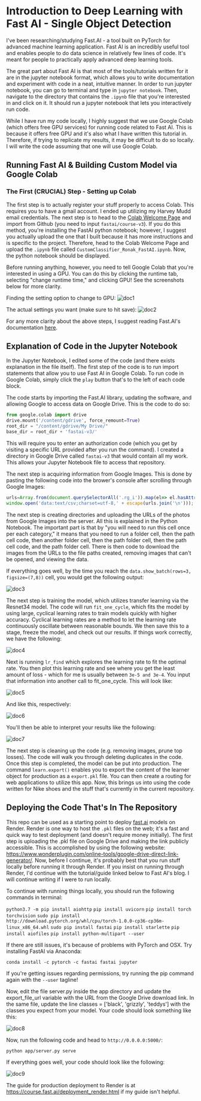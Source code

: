 # Introduction to Deep Learning with Fast AI - Single Object Detection

I've been researching/studying Fast.AI - a tool built on PyTorch for advanced machine learning application. Fast AI is an incredibly useful tool and enables people to do data science in relatively few lines of code. It's meant for people to practically apply advanced deep learning tools. 

The great part about Fast AI is that most of the tools/tutorials written for it are in the jupyter notebook format, which allows you to write documentation and experiment with code in a neat, intuitive manner. In order to run jupyter notebook, you can go to terminal and type in ```jupyter notebook```. Then, navigate to the directory that contains the ```.ipynb``` file that you're interested in and click on it. It should run a jupyter notebook that lets you interactively run code. 

While I have run my code locally, I highly suggest that we use Google Colab (which offers free GPU services) for running code related to Fast AI. This is because it offers free GPU and it's also what I have written this tutorial in. Therefore, if trying to replicate my results, it may be difficult to do so locally. I will write the code assuming that one will use Google Colab. 

## Running Fast AI & Building Custom Model via Google Colab 

### The First (CRUCIAL) Step - Setting up Colab

The first step is to actually register your stuff properly to access Colab. This requires you to have a gmail account. I ended up utilizing my Harvey Mudd email credentials. The next step is to head to the [Colab Welcome Page](https://colab.research.google.com/notebooks/welcome.ipynb#recent=true) and import from Github (you need to input ```fastai/course-v3```). If you do this method, you're installing the FastAI python notebook; however, I suggest you actually upload the one that I built because it has more instructions and is specific to the project. Therefore, head to the Colab Welcome Page and upload the ```.ipynb``` file called ```CustomClassifier_Ronak_FastAI.ipynb```. Now, the python notebook should be displayed. 

Before running anything, however, you need to tell Google Colab that you're interested in using a GPU. You can do this by clicking the runtime tab, selecting "change runtime time," and clicking GPU! See the screenshots below for more clarity. 

Finding the setting option to change to GPU:
![doc1](documentation_photos/doc1.png)

The actual settings you want (make sure to hit save):
![doc2](documentation_photos/doc2.png)

For any more clarity about the above steps, I suggest reading Fast.AI's documentation [here](https://course.fast.ai/start_colab.html).

## Explanation of Code in the Jupyter Notebook

In the Jupyter Notebook, I edited some of the code (and there exists explanation in the file itself). The first step of the code is to run import statements that allow you to use Fast AI in Google Colab. To run code in Google Colab, simply click the ```play``` button that's to the left of each code block. 

The code starts by importing the Fast.AI library, updating the software, and allowing Google to access data on Google Drive. This is the code to do so:

```python
from google.colab import drive
drive.mount('/content/gdrive', force_remount=True)
root_dir = "/content/gdrive/My Drive/"
base_dir = root_dir + 'fastai-v3/'
```
This will require you to enter an authorization code (which you get by visiting a specific URL provided after you run the command). I created a directory in Google Drive called ```fastai-v3``` that would contain all my work. This allows your Jupyter Notebook file to access that repository. 

The next step is acquiring information from Google Images. This is done by pasting the following code into the brower's console after scrolling through Google Images:

```javascript
urls=Array.from(document.querySelectorAll('.rg_i')).map(el=> el.hasAttribute('data-src')?el.getAttribute('data-src'):el.getAttribute('data-iurl'));
window.open('data:text/csv;charset=utf-8,' + escape(urls.join('\n')));
```

The next step is creating directories and uploading the URLs of the photos from Google Images into the server. All this is explained in the Python Notebook. The important part is that by "you will need to run this cell once per each category," it means that you need to run a folder cell, then the path cell code, then another folder cell, then the path folder cell, then the path cell code, and the path folder cell. There is then code to download the images from the URLs to the file paths created, removing images that can't be opened, and viewing the data. 

If everything goes well, by the time you reach the ```data.show_batch(rows=3, figsize=(7,8))``` cell, you would get the following output:

![doc3](documentation_photos/doc3.png)

The next step is training the model, which utilizes transfer learning via the Resnet34 model. The code will run ```fit_one_cycle```, which fits the model by using large, cyclical learning rates to train models quickly with higher accuracy. Cyclical learning rates are a method to let the learning rate continuously oscillate between reasonable bounds. We then save this to a stage, freeze the model, and check out our results. If things work correctly, we have the following:

![doc4](documentation_photos/doc4.png)

Next is running ```lr_find``` which explores the learning rate to fit the optimal rate. You then plot this learning rate and see where you get the least amount of loss - which for me is usually between ```3e-5 and 3e-4```. You input that information into another call to fit_one_cycle. This will look like:

![doc5](documentation_photos/doc5.png)

And like this, respectively:

![doc6](documentation_photos/doc6.png)

You'll then be able to interpret your results like the following:

![doc7](documentation_photos/doc7.png)

The next step is cleaning up the code (e.g. removing images, prune top losses). The code will walk you through deleting duplicates in the code. Once this step is completed, the model can be put into production. The command ```learn.export()``` enables you to export the content of the learner object for production as a ```export.pkl``` file. You can then create a routing for web applications to utilize this app. Now, this brings us into using the code written for Nike shoes and the stuff that's currently in the current repository. 

## Deploying the Code That's In The Repository

This repo can be used as a starting point to deploy [fast.ai](https://github.com/fastai/fastai) models on Render. Render is one way to host the ```.pkl``` files on the web; it's a fast and quick way to test deployment (and doesn't require money initially). The first step is uploading the .pkl file on Google Drive and making the link publicly accessible. This is accomplished by using the following website: https://www.wonderplugin.com/online-tools/google-drive-direct-link-generator/. Now, before I continue, it's probably best that you run stuff locally before running it through Render. If you insist on running through Render, I'd continue with the tutorial/guide linked below to Fast AI's blog. I will continue writing if I were to run locally. 

To continue with running things locally, you should run the following commands in terminal: 

```python3.7 -m pip install aiohttp``` 
```pip install uvicorn```
```pip install torch torchvision```
```sudo pip install http://download.pytorch.org/whl/cpu/torch-1.0.0-cp36-cp36m-linux_x86_64.whl```
```sudo pip install fastai```
```pip install starlette```
```pip install aiofiles```
```pip install python-multipart --user```

If there are still issues, it's because of problems with PyTorch and OSX. Try installing FastAI via Anaconda:

```conda install -c pytorch -c fastai fastai jupyter```

If you're getting issues regarding permissions, try running the pip command again with the ```--user``` tagline! 

Now, edit the file server.py inside the app directory and update the export_file_url variable with the URL from the Google Drive download link. In the same file, update the line classes = ['black', 'grizzly', 'teddys'] with the classes you expect from your model. Your code should look something like this: 

![doc8](documentation_photos/doc8.png)

Now, run the following code and head to ```http://0.0.0.0:5000/```:

```python app/server.py serve```

If everything goes well, your code should look like the following: 

![doc9](documentation_photos/doc9.png)

The guide for production deployment to Render is at https://course.fast.ai/deployment_render.html if my guide isn't helpful. 
